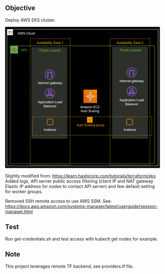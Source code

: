 ## Objective

Deploy AWS EKS cluster. 

![alt text](https://github.com/stephaneclavel/terraform/blob/master/aws/09_eks/diagram.png?raw=true)

Slightly modified from: https://learn.hashicorp.com/tutorials/terraform/eks Added logs, API server public access filtering (client IP and NAT gateway Elastic IP address for nodes to contact API server) and few default setting for worker groups. 

Removed SSH remote access to use AWS SSM. See:
https://docs.aws.amazon.com/systems-manager/latest/userguide/session-manager.html

## Test

Run get-credentials.sh and test access with kubectl get nodes for example. 

## Note

This project leverages remote TF backend, see providers.tf file. 
